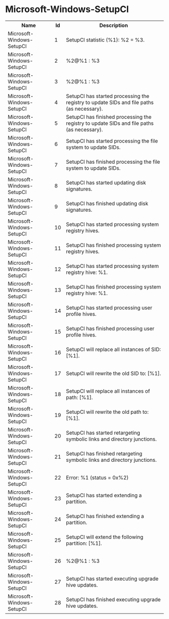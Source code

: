 # Microsoft-Windows-SetupCl

<table>
<colgroup><col/><col/><col/></colgroup>
<tr><th>Name</th><th>Id</th><th>Description</th></tr>
<tr><td>Microsoft-Windows-SetupCl</td><td>1</td><td>SetupCl statistic (%1): %2 = %3.</td></tr>
<tr><td>Microsoft-Windows-SetupCl</td><td>2</td><td>%2@%1 : %3</td></tr>
<tr><td>Microsoft-Windows-SetupCl</td><td>3</td><td>%2@%1 : %3</td></tr>
<tr><td>Microsoft-Windows-SetupCl</td><td>4</td><td>SetupCl has started processing the registry to update SIDs and file paths (as necessary).</td></tr>
<tr><td>Microsoft-Windows-SetupCl</td><td>5</td><td>SetupCl has finished processing the registry to update SIDs and file paths (as necessary).</td></tr>
<tr><td>Microsoft-Windows-SetupCl</td><td>6</td><td>SetupCl has started processing the file system to update SIDs.</td></tr>
<tr><td>Microsoft-Windows-SetupCl</td><td>7</td><td>SetupCl has finished processing the file system to update SIDs.</td></tr>
<tr><td>Microsoft-Windows-SetupCl</td><td>8</td><td>SetupCl has started updating disk signatures.</td></tr>
<tr><td>Microsoft-Windows-SetupCl</td><td>9</td><td>SetupCl has finished updating disk signatures.</td></tr>
<tr><td>Microsoft-Windows-SetupCl</td><td>10</td><td>SetupCl has started processing system registry hives.</td></tr>
<tr><td>Microsoft-Windows-SetupCl</td><td>11</td><td>SetupCl has finished processing system registry hives.</td></tr>
<tr><td>Microsoft-Windows-SetupCl</td><td>12</td><td>SetupCl has started processing system registry hive: %1.</td></tr>
<tr><td>Microsoft-Windows-SetupCl</td><td>13</td><td>SetupCl has finished processing system registry hive: %1.</td></tr>
<tr><td>Microsoft-Windows-SetupCl</td><td>14</td><td>SetupCl has started processing user profile hives.</td></tr>
<tr><td>Microsoft-Windows-SetupCl</td><td>15</td><td>SetupCl has finished processing user profile hives.</td></tr>
<tr><td>Microsoft-Windows-SetupCl</td><td>16</td><td>SetupCl will replace all instances of SID: [%1].</td></tr>
<tr><td>Microsoft-Windows-SetupCl</td><td>17</td><td>SetupCl will rewrite the old SID to: [%1].</td></tr>
<tr><td>Microsoft-Windows-SetupCl</td><td>18</td><td>SetupCl will replace all instances of path: [%1].</td></tr>
<tr><td>Microsoft-Windows-SetupCl</td><td>19</td><td>SetupCl will rewrite the old path to: [%1].</td></tr>
<tr><td>Microsoft-Windows-SetupCl</td><td>20</td><td>SetupCl has started retargeting symbolic links and directory junctions.</td></tr>
<tr><td>Microsoft-Windows-SetupCl</td><td>21</td><td>SetupCl has finished retargeting symbolic links and directory junctions.</td></tr>
<tr><td>Microsoft-Windows-SetupCl</td><td>22</td><td>Error: %1 (status = 0x%2)</td></tr>
<tr><td>Microsoft-Windows-SetupCl</td><td>23</td><td>SetupCl has started extending a partition.</td></tr>
<tr><td>Microsoft-Windows-SetupCl</td><td>24</td><td>SetupCl has finished extending a partition.</td></tr>
<tr><td>Microsoft-Windows-SetupCl</td><td>25</td><td>SetupCl will extend the following partition: [%1].</td></tr>
<tr><td>Microsoft-Windows-SetupCl</td><td>26</td><td>%2@%1 : %3</td></tr>
<tr><td>Microsoft-Windows-SetupCl</td><td>27</td><td>SetupCl has started executing upgrade hive updates.</td></tr>
<tr><td>Microsoft-Windows-SetupCl</td><td>28</td><td>SetupCl has finished executing upgrade hive updates.</td></tr>
</table>

